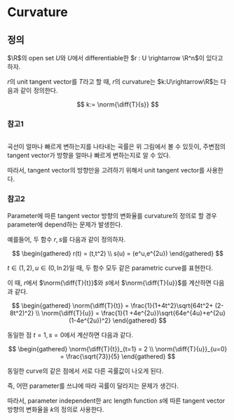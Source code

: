 # Curvature
## 정의
$\R$의 open set $U$와 $U$에서 differentiable한 $r : U \rightarrow \R^n$이 있다고 하자.

$r$의 unit tangent vector를 $T$라고 할 때, $r$의 curvature는 $k:U\rightarrow\R$는 다음과 같이 정의한다.

$$ k:= \norm{\diff{T}{s}} $$

### 참고1

```{figure} _image/0401.png
```

곡선이 얼마나 빠르게 변하는지를 나타내는 곡률은 위 그림에서 볼 수 있듯이, 주변점의 tangent vector가 방향을 얼마나 빠르게 변하는지로 알 수 있다.

따라서, tangent vector의 방향만을 고려하기 위해서 unit tangent vector를 사용한다.

### 참고2
Parameter에 따른 tangent vector 방향의 변화율를 curvature의 정의로 할 경우 parameter에 depend하는 문제가 발생한다.

예를들어, 두 함수 $r,s$를 다음과 같이 정의하자.

$$ \begin{gathered} r(t) = (t,t^2) \\ s(u) = (e^u,e^{2u}) \end{gathered} $$

$t \in (1,2), u \in (0, \ln2)$일 때, 두 함수 모두 같은 parametric curve를 표현한다.

이 때, $r$에서 $\norm{\diff{T}{t}}$와 $s$에서 $\norm{\diff{T}{u}}$를 계산하면 다음과 같다.

$$ \begin{gathered} \norm{\diff{T}{t}} = \frac{1}{1+4t^2}\sqrt{64t^2+ (2-8t^2)^2} \\ \norm{\diff{T}{u}} = \frac{1}{1 +4e^{2u}}\sqrt{64e^{4u}+e^{2u}(1-4e^{2u})^2} \end{gathered} $$

동일한 점 $t=1,s=0$에서 계산하면 다음과 같다.

$$ \begin{gathered} \norm{\diff{T}{t}}_{t=1} = 2 \\ \norm{\diff{T}{u}}_{u=0} = \frac{\sqrt{73}}{5} \end{gathered} $$

동일한 curve의 같은 점에서 서로 다른 곡률값이 나오게 된다.

즉, 어떤 parameter를 쓰냐에 따라 곡률이 달라지는 문제가 생긴다.

따라서, parameter independent한 arc length function $s$에 따른 tangent vector 방향의 변화율을 $k$의 정의로 사용한다.